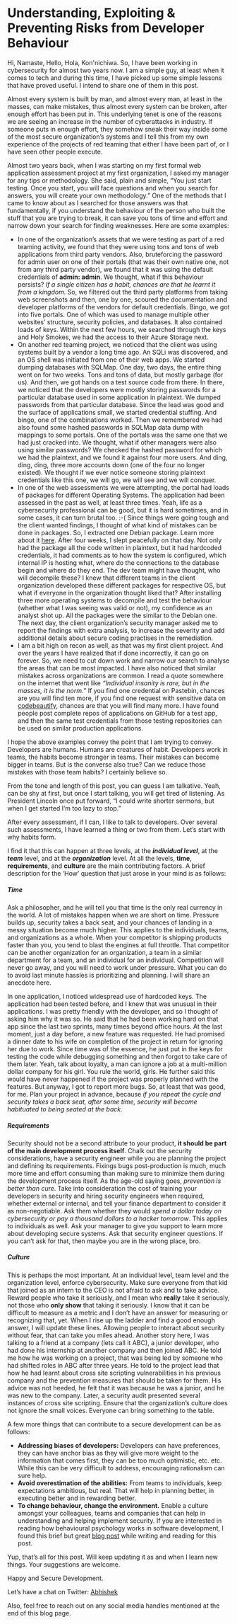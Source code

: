 # Understanding, Exploiting & Preventing Risks from Developer Behaviour

Hi, Namaste, Hello, Hola, Kon'nichiwa.
So, I have been working in cybersecurity for almost two years now. I am a simple guy, at least when it comes to tech and during this time, I have picked up some simple lessons that have proved useful. I intend to share one of them in this post.

Almost every system is built by man, and almost every man, at least in the masses, can make mistakes, thus almost every system can be broken, after enough effort has been put in.
This underlying tenet is one of the reasons we are seeing an increase in the number of cyberattacks in industry. If someone puts in enough effort, they somehow sneak their way inside some of the most secure organization’s systems and I tell this from my own experience of the projects of red teaming that either I have been part of, or I have seen other people execute.

Almost two years back, when I was starting on my first formal web application assessment project at my first organization, I asked my manager for any tips or methodology. She said, plain and simple, “You just start testing. Once you start, you will face questions and when you search for answers, you will create your own methodology.”
One of the methods that I came to know about as I searched for those answers was that fundamentally, if you understand the behaviour of the person who built the stuff that you are trying to break, it can save you tons of time and effort and narrow down your search for finding weaknesses. Here are some examples:
* In one of the organization’s assets that we were testing as part of a red teaming activity, we found that they were using tons and tons of web applications from third party vendors. Also, bruteforcing the password for admin user on one of their portals (that was their own native one, not from any third party vendor), we found that it was using the default credentials of **admin: admin**. We thought, what if this behaviour persists? *If a single citizen has a habit, chances are that he learnt it from a kingdom.* So, we filtered out the third party platforms from taking web screenshots and then, one by one, scoured the documentation and developer platforms of the vendors for default credentials. Bingo, we got into five portals. One of which was used to manage multiple other websites’ structure, security policies, and databases. It also contained loads of keys. Within the next few hours, we searched through the keys and Holy Smokes, we had the access to their Azure Storage next.
* On another red teaming project, we noticed that the client was using systems built by a vendor a long time ago. An SQLi was discovered, and an OS shell was initiated from one of their web apps. We started dumping databases with SQLMap. One day, two days, the entire thing went on for two weeks. Tons and tons of data, but mostly garbage (for us). And then, we got hands on a test source code from there. In there, we noticed that the developers were mostly storing passwords for a particular database used in some application in plaintext. We dumped passwords from that particular database. Since the lead was good and the surface of applications small, we started credential stuffing. And bingo, one of the combinations worked. Then we remembered we had also found some hashed passwords in SQLMap data dump with mappings to some portals. One of the portals was the same one that we had just cracked into. We thought, what if other managers were also using similar passwords? We checked the hashed password for which we had the plaintext, and we found it against four more users. And ding, ding, ding, three more accounts down (one of the four no longer existed). We thought if we ever notice someone storing plaintext credentials like this one, we will go, we will see and we will conquer.
* In one of the web assessments we were attempting, the portal had loads of packages for different Operating Systems. The application had been assessed in the past as well, at least three times. Yeah, life as a cybersecurity professional can be good, but it is hard sometimes, and in some cases, it can turn brutal too. :-( Since things were going tough and the client wanted findings, I thought of what kind of mistakes can be done in packages. So, I extracted one Debian package. Learn more about it [here](https://www.cyberciti.biz/faq/how-to-extract-a-deb-file-without-opening-it-on-debian-or-ubuntu-linux/). After four weeks, I slept peacefully on that day. Not only had the package all the code written in plaintext, but it had hardcoded credentials, it had comments as to how the system is configured, which internal IP is hosting what, where do the connections to the database begin and where do they end. The dev team might have thought, who will decompile these? I knew that different teams in the client organization developed these different packages for respective OS, but what if everyone in the organization thought liked that? After installing three more operating systems to decompile and test the behaviour (whether what I was seeing was valid or not), my confidence as an analyst shot up. All the packages were the similar to the Debian one. The next day, the client organization’s security manager asked me to report the findings with extra analysis, to increase the severity and add additional details about secure coding practises in the remediation.
* I am a bit high on recon as well, as that was my first client project. And over the years I have realized that if done incorrectly, it can go on forever. So, we need to cut down work and narrow our search to analyse the areas that can be most impacted. I have also noticed that similar mistakes across organizations are common. I read a quote somewhere on the internet that went like *“Individual insanity is rare, but in the masses, it is the norm.”* If you find one credential on Pastebin, chances are you will find ten more, if you find one request with sensitive data on [codebeautify](https://codebeautify.org/jsonviewer), chances are that you will find many more. I have found people post complete repos of applications on GitHub for a test app, and then the same test credentials from those testing repositories can be used on similar production applications.

I hope the above examples convey the point that I am trying to convey. Developers are humans. Humans are creatures of habit. Developers work in teams, the habits become stronger in teams. Their mistakes can become bigger in teams. But is the converse also true? Can we reduce those mistakes with those team habits? I certainly believe so.

From the tone and length of this post, you can guess I am talkative. Yeah, can be shy at first, but once I start talking, you will get tired of listening. As President Lincoln once put forward, “I could write shorter sermons, but when I get started I’m too lazy to stop.”

After every assessment, if I can, I like to talk to developers. Over several such assessments, I have learned a thing or two from them. Let’s start with why habits form.

I find it that this can happen at three levels, at the **_individual level_**, at the **_team_** level, and at the **_organization_** level. At all the levels, **time**, **requirements**, and **culture** are the main contributing factors. A brief description for the ‘How’ question that just arose in your mind is as follows:

##### Time
Ask a philosopher, and he will tell you that time is the only real currency in the world. A lot of mistakes happen when we are short on time. Pressure builds up, security takes a back seat, and your chances of landing in a messy situation become much higher. This applies to the individuals, teams, and organizations as a whole. When your competitor is shipping products faster than you, you tend to blast the engines at full throttle. That competitor can be another organization for an organization, a team in a similar department for a team, and an individual for an individual. Competition will never go away, and you will need to work under pressure. What you can do to avoid last minute hassles is prioritizing and planning. I will share an anecdote here.

In one application, I noticed widespread use of hardcoded keys. The application had been tested before, and I knew that was unusual in their applications. I was pretty friendly with the developer, and so I thought of asking him why it was so. He said that he had been working hard on that app since the last two sprints, many times beyond office hours. At the last moment, just a day before, a new feature was requested. He had promised a dinner date to his wife on completion of the project in return for ignoring her due to work. Since time was of the essence, he just put in the keys for testing the code while debugging something and then forgot to take care of them later. Yeah, talk about loyalty, a man can ignore a job at a multi-million dollar company for his girl. You rule the world, girls.
He further said this would have never happened if the project was properly planned with the features. But anyway, I got to report more bugs. So, at least that was good, for me.
Plan your project in advance, because _if you repeat the cycle and security takes a back seat, after some time, security will become habituated to being seated at the back._

##### Requirements
Security should not be a second attribute to your product, **it should be part of the main development process itself**. Chalk out the security considerations, have a security engineer while you are planning the project and defining its requirements. Fixings bugs post-production is much, much more time and effort consuming than making sure to minimize them during the development process itself. As the age-old saying goes, _prevention is better than cure_. Take into consideration the cost of training your developers in security and hiring security engineers when required, whether external or internal, and tell your finance department to consider it as non-negotiable. Ask them whether they would _spend a dollar today on cybersecurity or pay a thousand dollars to a hacker tomorrow_. This applies to individuals as well. Ask your manager to give you support to learn more about developing secure systems. Ask that security engineer questions. If you can’t ask for that, then maybe you are in the wrong place, bro.

##### Culture
This is perhaps the most important. At an individual level, team level and the organization level, enforce cybersecurity. Make sure everyone from that kid that joined as an intern to the CEO is not afraid to ask and to take advice. Reward people who take it seriously, and I mean who **really** take it seriously, not those who **only show** that taking it seriously. I know that it can be difficult to measure as a metric and I don’t have an answer for measuring or recognizing that, yet. When I rise up the ladder and find a good enough answer, I will update these lines.  Allowing people to interact about security without fear, that can take you miles ahead. Another story here, I was talking to a friend at a company (lets call it ABC), a junior developer, who had done his internship at another company and then joined ABC. He told me how he was working on a project, that was being led by someone who had shifted roles in ABC after three years. He told to the project lead that how he had learnt about cross site scripting vulnerabilities in his previous company and the prevention measures that should be taken for them. His advice was not heeded, he felt that it was because he was a junior, and he was new to the company. Later, a security audit presented several instances of cross site scripting.
Ensure that the organization’s culture does not ignore the small voices. Everyone can bring something to the table.

A few more things that can contribute to a secure development can be as follows:
* **Addressing biases of developers:** Developers can have preferences, they can have anchor bias as they will give more weight to the information that comes first, they can be too much optimistic, etc. etc. While this can be very difficult to address, encouraging rationalism can sure help.
* **Avoid overestimation of the abilities:** From teams to individuals, keep expectations ambitious, but real. That will help in planning better, in executing better and in rewarding better.
* **To change behaviour, change the environment.** Enable a culture amongst your colleagues, teams and companies that can help in understanding and helping implement security. If you are interested in reading how behavioural psychology works in software development, I found this brief but great [blog post](https://www.elinext.com/blog/behavioral-psychology-in-software-development/) while writing and reading for this post.

Yup, that’s all for this post. Will keep updating it as and when I learn new things. Your suggestions are welcome. 

Happy and Secure Development.

Let’s have a chat on Twitter: [Abhishek](https://twitter.com/abhibhati4u)

Also, feel free to reach out on any social media handles mentioned at the end of this blog page.
